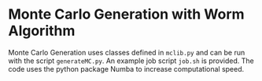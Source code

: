 # Monte Carlo Generation with Worm Algorithm

Monte Carlo Generation uses classes defined in `mclib.py` and can be run with the script `generateMC.py`.  An example job script `job.sh` is provided.
The code uses the python package Numba to increase computational speed.

#
